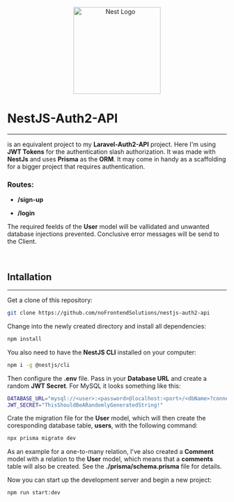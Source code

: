 <p align="center">
  <a href="http://nestjs.com/" target="blank"><img src="https://nestjs.com/img/logo-small.svg" width="200" alt="Nest Logo" /></a>
</p>

# NestJS-Auth2-API

---
is an equivalent project to my **Laravel-Auth2-API** project. Here I'm using **JWT Tokens** for the authentication slash authorization. It was made with **NestJs** and uses **Prisma** as the **ORM**. It may come in handy as a scaffolding for a bigger project that requires authentication. 

### Routes:
- **/sign-up**  

- **/login** <br>


The required feelds of the **User** model will be vallidated and unwanted database injections prevented. Conclusive error messages will be send to the Client. 
 
<br>

## Intallation

---

Get a clone of this repository:
```bash
git clone https://github.com/noFrontendSolutions/nestjs-auth2-api
```
Change into the newly created directory and install all dependencies:

```bash
npm install
```
You also need to have the **NestJS CLI** installed on your computer:

```bash
npm i -g @nestjs/cli
```
Then configure the **.env** file. Pass in your **Database URL** and create a random **JWT Secret**. For MySQL it looks something like this:

```bash
DATABASE_URL="mysql://<user>:<password>@localhost:<port>/<dbName>?connection_limit=5"
JWT_SECRET="ThisShouldBeARandomlyGeneratedString!"
```

Crate the migration file for the **User** model, which will then create the coresponding database table, **users**, with the following command: 

```bash
npx prisma migrate dev
```
As an example for a one-to-many relation, I've also created a **Comment** model with a relation to the **User** model, which means that a **comments** table will also be created. See the **./prisma/schema.prisma** file for details.
<br>

Now you can start up the development server and begin a new project:

```bash
npm run start:dev
```
